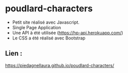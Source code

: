 # poudlard-characters

- Petit site réalisé avec Javascript.
- Single Page Application
- Une API à été utilisée (https://hp-api.herokuapp.com/)
- Le CSS a été réalisé avec Bootstrap

## Lien : 
https://piedagnellaura.github.io/poudlard-characters/

